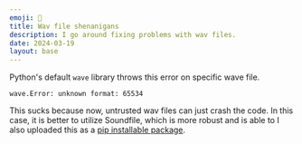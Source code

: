 ```yaml
---
emoji: 🥴
title: Wav file shenanigans
description: I go around fixing problems with wav files. 
date: 2024-03-19
layout: base
---
```


Python's default `wave` library throws this error on specific wave file.

```shell
wave.Error: unknown format: 65534
```
This sucks because now, untrusted wav files can just crash the code.
In this case, it is better to utilize Soundfile, which is more robust and is able to 
I also uploaded this as a [pip installable package](https://pypi.org/project/transform-wav/).

